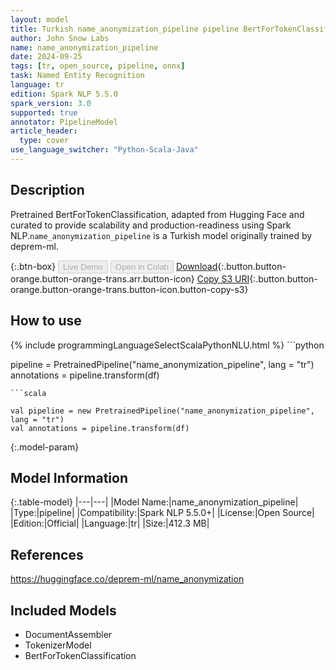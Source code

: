 ```yaml
---
layout: model
title: Turkish name_anonymization_pipeline pipeline BertForTokenClassification from deprem-ml
author: John Snow Labs
name: name_anonymization_pipeline
date: 2024-09-25
tags: [tr, open_source, pipeline, onnx]
task: Named Entity Recognition
language: tr
edition: Spark NLP 5.5.0
spark_version: 3.0
supported: true
annotator: PipelineModel
article_header:
  type: cover
use_language_switcher: "Python-Scala-Java"
---
```


## Description

Pretrained BertForTokenClassification, adapted from Hugging Face and curated to provide scalability and production-readiness using Spark NLP.`name_anonymization_pipeline` is a Turkish model originally trained by deprem-ml.

{:.btn-box}
<button class="button button-orange" disabled>Live Demo</button>
<button class="button button-orange" disabled>Open in Colab</button>
[Download](https://s3.amazonaws.com/auxdata.johnsnowlabs.com/public/models/name_anonymization_pipeline_tr_5.5.0_3.0_1727284040918.zip){:.button.button-orange.button-orange-trans.arr.button-icon}
[Copy S3 URI](s3://auxdata.johnsnowlabs.com/public/models/name_anonymization_pipeline_tr_5.5.0_3.0_1727284040918.zip){:.button.button-orange.button-orange-trans.button-icon.button-copy-s3}

## How to use



<div class="tabs-box" markdown="1">
{% include programmingLanguageSelectScalaPythonNLU.html %}
```python

pipeline = PretrainedPipeline("name_anonymization_pipeline", lang = "tr")
annotations =  pipeline.transform(df)   

```
```scala

val pipeline = new PretrainedPipeline("name_anonymization_pipeline", lang = "tr")
val annotations = pipeline.transform(df)

```
</div>

{:.model-param}
## Model Information

{:.table-model}
|---|---|
|Model Name:|name_anonymization_pipeline|
|Type:|pipeline|
|Compatibility:|Spark NLP 5.5.0+|
|License:|Open Source|
|Edition:|Official|
|Language:|tr|
|Size:|412.3 MB|

## References

https://huggingface.co/deprem-ml/name_anonymization

## Included Models

- DocumentAssembler
- TokenizerModel
- BertForTokenClassification